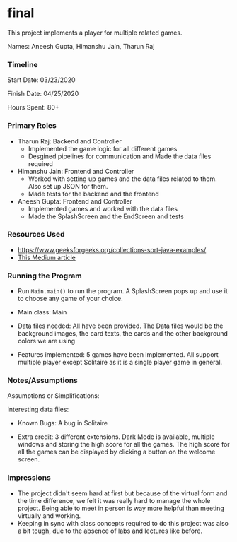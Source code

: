 final
====

This project implements a player for multiple related games.

Names: Aneesh Gupta, Himanshu Jain, Tharun Raj


### Timeline

Start Date: 03/23/2020

Finish Date: 04/25/2020

Hours Spent: 80+

### Primary Roles

- Tharun Raj: Backend and Controller
    - Implemented the game logic for all different games 
    - Desgined pipelines for communication and Made the data files required 
- Himanshu Jain: Frontend and Controller
    - Worked with setting up games and the data files related to them. Also set up JSON for them. 
    - Made tests for the backend and the frontend
- Aneesh Gupta: Frontend and Controller 
    - Implemented games and worked with the data files 
    - Made the SplashScreen and the EndScreen and tests

### Resources Used

- https://www.geeksforgeeks.org/collections-sort-java-examples/
- [This Medium article]("https://medium.com/@Colin_But/define-testing-strategy-using-the-testing-pyramid-1dabee37e823")

### Running the Program
- Run `Main.main()` to run the program. A SplashScreen pops up and use it to choose any game of your choice. 

- Main class: Main

- Data files needed: All have been provided. The Data files would be the background images, the card texts, the cards and the other background colors we are using

- Features implemented: 5 games have been implemented. All support multiple player except Solitaire as it is a single player game in general.



### Notes/Assumptions

Assumptions or Simplifications:

Interesting data files:

- Known Bugs: A bug in Solitaire 

- Extra credit: 3 different extensions. Dark Mode is available, multiple windows and storing the high score for all the games. The high score for all the games can be displayed by clicking a button on the welcome screen.


### Impressions

- The project didn't seem hard at first but because of the virtual form and the time difference, we felt it was really hard to manage the whole project. Being able to meet in person is way more helpful than meeting virtually and working. 
- Keeping in sync with class concepts required to do this project was also a bit tough, due to the absence of labs and lectures like before.

